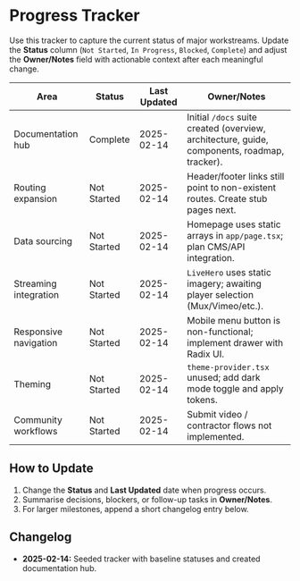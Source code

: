 # Progress Tracker

Use this tracker to capture the current status of major workstreams. Update the **Status** column (`Not Started`, `In Progress`, `Blocked`, `Complete`) and adjust the **Owner/Notes** field with actionable context after each meaningful change.

| Area | Status | Last Updated | Owner/Notes |
| --- | --- | --- | --- |
| Documentation hub | Complete | 2025-02-14 | Initial `/docs` suite created (overview, architecture, guide, components, roadmap, tracker). |
| Routing expansion | Not Started | 2025-02-14 | Header/footer links still point to non-existent routes. Create stub pages next. |
| Data sourcing | Not Started | 2025-02-14 | Homepage uses static arrays in `app/page.tsx`; plan CMS/API integration. |
| Streaming integration | Not Started | 2025-02-14 | `LiveHero` uses static imagery; awaiting player selection (Mux/Vimeo/etc.). |
| Responsive navigation | Not Started | 2025-02-14 | Mobile menu button is non-functional; implement drawer with Radix UI. |
| Theming | Not Started | 2025-02-14 | `theme-provider.tsx` unused; add dark mode toggle and apply tokens. |
| Community workflows | Not Started | 2025-02-14 | Submit video / contractor flows not implemented. |

## How to Update
1. Change the **Status** and **Last Updated** date when progress occurs.
2. Summarise decisions, blockers, or follow-up tasks in **Owner/Notes**.
3. For larger milestones, append a short changelog entry below.

## Changelog
- **2025-02-14:** Seeded tracker with baseline statuses and created documentation hub.
